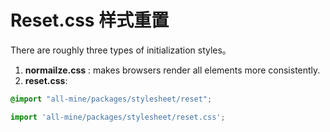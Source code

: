 # Reset.css 样式重置

There are roughly three types of initialization styles。
1. **normailze.css** : makes browsers render all elements more consistently.
2. **reset.css**:
``` css
@import "all-mine/packages/stylesheet/reset";
```

``` javascript
import 'all-mine/packages/stylesheet/reset.css';
```